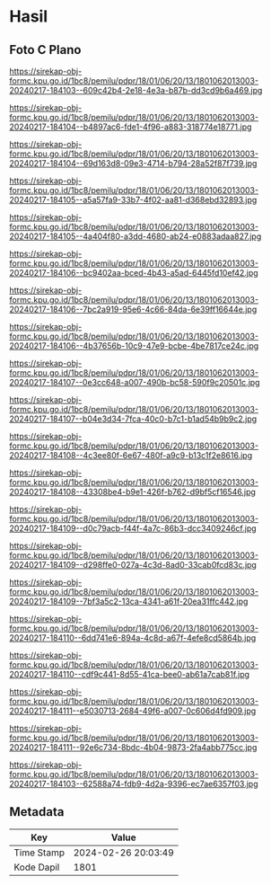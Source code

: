 # Hasil

## Foto C Plano

https://sirekap-obj-formc.kpu.go.id/1bc8/pemilu/pdpr/18/01/06/20/13/1801062013003-20240217-184103--609c42b4-2e18-4e3a-b87b-dd3cd9b6a469.jpg

https://sirekap-obj-formc.kpu.go.id/1bc8/pemilu/pdpr/18/01/06/20/13/1801062013003-20240217-184104--b4897ac6-fde1-4f96-a883-318774e18771.jpg

https://sirekap-obj-formc.kpu.go.id/1bc8/pemilu/pdpr/18/01/06/20/13/1801062013003-20240217-184104--69d163d8-09e3-4714-b794-28a52f87f739.jpg

https://sirekap-obj-formc.kpu.go.id/1bc8/pemilu/pdpr/18/01/06/20/13/1801062013003-20240217-184105--a5a57fa9-33b7-4f02-aa81-d368ebd32893.jpg

https://sirekap-obj-formc.kpu.go.id/1bc8/pemilu/pdpr/18/01/06/20/13/1801062013003-20240217-184105--4a404f80-a3dd-4680-ab24-e0883adaa827.jpg

https://sirekap-obj-formc.kpu.go.id/1bc8/pemilu/pdpr/18/01/06/20/13/1801062013003-20240217-184106--bc9402aa-bced-4b43-a5ad-6445fd10ef42.jpg

https://sirekap-obj-formc.kpu.go.id/1bc8/pemilu/pdpr/18/01/06/20/13/1801062013003-20240217-184106--7bc2a919-95e6-4c66-84da-6e39ff16644e.jpg

https://sirekap-obj-formc.kpu.go.id/1bc8/pemilu/pdpr/18/01/06/20/13/1801062013003-20240217-184106--4b37656b-10c9-47e9-bcbe-4be7817ce24c.jpg

https://sirekap-obj-formc.kpu.go.id/1bc8/pemilu/pdpr/18/01/06/20/13/1801062013003-20240217-184107--0e3cc648-a007-490b-bc58-590f9c20501c.jpg

https://sirekap-obj-formc.kpu.go.id/1bc8/pemilu/pdpr/18/01/06/20/13/1801062013003-20240217-184107--b04e3d34-7fca-40c0-b7c1-b1ad54b9b9c2.jpg

https://sirekap-obj-formc.kpu.go.id/1bc8/pemilu/pdpr/18/01/06/20/13/1801062013003-20240217-184108--4c3ee80f-6e67-480f-a9c9-b13c1f2e8616.jpg

https://sirekap-obj-formc.kpu.go.id/1bc8/pemilu/pdpr/18/01/06/20/13/1801062013003-20240217-184108--43308be4-b9e1-426f-b762-d9bf5cf16546.jpg

https://sirekap-obj-formc.kpu.go.id/1bc8/pemilu/pdpr/18/01/06/20/13/1801062013003-20240217-184109--d0c79acb-f44f-4a7c-86b3-dcc3409246cf.jpg

https://sirekap-obj-formc.kpu.go.id/1bc8/pemilu/pdpr/18/01/06/20/13/1801062013003-20240217-184109--d298ffe0-027a-4c3d-8ad0-33cab0fcd83c.jpg

https://sirekap-obj-formc.kpu.go.id/1bc8/pemilu/pdpr/18/01/06/20/13/1801062013003-20240217-184109--7bf3a5c2-13ca-4341-a61f-20ea31ffc442.jpg

https://sirekap-obj-formc.kpu.go.id/1bc8/pemilu/pdpr/18/01/06/20/13/1801062013003-20240217-184110--6dd741e6-894a-4c8d-a67f-4efe8cd5864b.jpg

https://sirekap-obj-formc.kpu.go.id/1bc8/pemilu/pdpr/18/01/06/20/13/1801062013003-20240217-184110--cdf9c441-8d55-41ca-bee0-ab61a7cab81f.jpg

https://sirekap-obj-formc.kpu.go.id/1bc8/pemilu/pdpr/18/01/06/20/13/1801062013003-20240217-184111--e5030713-2684-49f6-a007-0c606d4fd909.jpg

https://sirekap-obj-formc.kpu.go.id/1bc8/pemilu/pdpr/18/01/06/20/13/1801062013003-20240217-184111--92e6c734-8bdc-4b04-9873-2fa4abb775cc.jpg

https://sirekap-obj-formc.kpu.go.id/1bc8/pemilu/pdpr/18/01/06/20/13/1801062013003-20240217-184103--62588a74-fdb9-4d2a-9396-ec7ae6357f03.jpg


## Metadata

| Key        | Value               |
| ---------- | ------------------- |
| Time Stamp | 2024-02-26 20:03:49 |
| Kode Dapil | 1801                |



